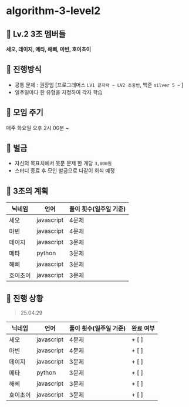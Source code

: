 # algorithm-3-level2

## 👫 Lv.2 3조 멤버들
**세오, 데이지, 메타, 해삐, 마빈, 호이초이**

## 📍 진행방식
* 공통 문제 : 권장임 [프로그래머스 `LV1 끝자락 ~ LV2 초중반`, 백준 `silver 5 ~` ]
* 일주일마다 한 유형을 지정하여 각자 학습

## 👋 모임 주기
매주 화요일 오후 2시 00분 ~

## 🚨 벌금
- 자신의 목표치에서 못푼 문제 한 개당 `3,000원`
- 스터디 종료 후 모인 벌금으로 다같이 회식 예정

## 📝 3조의 계획
|닉네임|언어|풀이 횟수(일주일 기준)|
|---------|------|-----------|
|세오|javascript|4문제|
|마빈|javascript|4문제|
|데이지|javascript|3문제|
|메타|python|3문제|
|해삐|javascript|3문제|
|호이초이|javascript|3문제|

## 🏁 진행 상황
> 25.04.29

|닉네임|언어|풀이 횟수(일주일 기준)|완료 여부|
|---------|------|-----------|---|
|세오|javascript|4문제|+ [ ]|
|마빈|javascript|4문제|+ [ ]|
|데이지|javascript|3문제|+ [ ]|
|메타|python|3문제|+ [ ]|
|해삐|javascript|3문제|+ [ ]|
|호이초이|javascript|3문제|+ [ ]|
